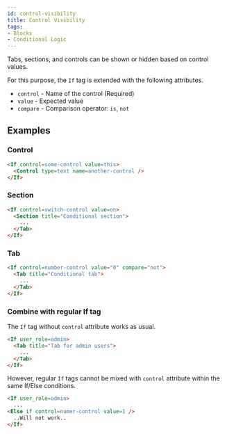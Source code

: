 ```yaml
---
id: control-visibility
title: Control Visibility
tags:
- Blocks
- Conditional Logic
---
```


Tabs, sections, and controls can be shown or hidden based on control values.

For this purpose, the `If` tag is extended with the following attributes.

- `control` - Name of the control (Required)
- `value` - Expected value
- `compare` - Comparison operator: `is`, `not`

## Examples

### Control

```html
<If control=some-control value=this>
  <Control type=text name=another-control />
</If>
```

### Section

```html
<If control=switch-control value=on>
  <Section title="Conditional section">
    ...
  </Tab>
</If>
```

### Tab

```html
<If control=number-control value="0" compare="not">
  <Tab title="Conditional tab">
    ...
  </Tab>
</If>
```

### Combine with regular If tag

The `If` tag without `control` attribute works as usual.

```html
<If user_role=admin>
  <Tab title="Tab for admin users">
    ...
  </Tab>
</If>
```

However, regular `If` tags cannot be mixed with `control` attribute within the same If/Else conditions.

```html
<If user_role=admin>
  ...
<Else if control=numer-control value=1 />
  ..Will not work..
</If>
```